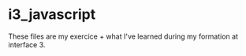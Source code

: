 # i3_javascript

These files are my exercice + what I've learned during my formation at interface 3.
